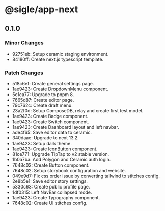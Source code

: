 # @sigle/app-next

## 0.1.0

### Minor Changes

- 92751eb: Setup ceramic staging environment.
- 84180ff: Create next.js typescript template.

### Patch Changes

- 518c6ef: Create general settings page.
- 1ae9423: Create DropdownMenu component.
- 5c1ca77: Upgrade to pnpm 8.
- 7665d87: Create editor page.
- 79c762c: Create draft menu.
- 23a2f0d: Setup ComposeDB, relay and create first test model.
- 1ae9423: Create Badge component.
- 1ae9423: Create Switch component.
- 1ae9423: Create Dashboard layout and left navbar.
- ade4f65: Save editor data to ceramic.
- 340daae: Upgrade to next 13.2.
- 1ae9423: Setup dark theme.
- 1ae9423: Create IconButton component.
- 81ce771: Upgrade TipTap to v2 stable version.
- 1b0a7ba: Add Polygon and Ceramic auth login.
- 7648c02: Create Button component.
- 7648c02: Setup storybook configuration and website.
- 049e9d7: Fix css order issue by converting tailwind to stitches config.
- 2e8b5e1: Save editor story settings.
- 5330c63: Create public profile page.
- 1df0315: Left NavBar collapsed mode.
- 1ae9423: Create Typography component.
- 7648c02: Create UI stitches config.
